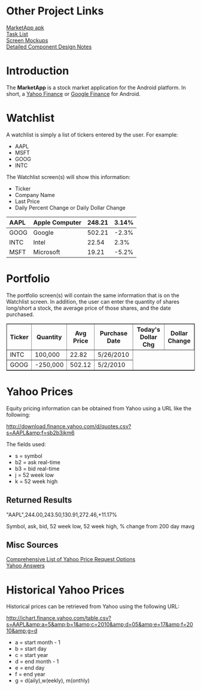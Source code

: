 # Other Project Links #
<a href='http://www.panix.com/~melling/a/marketapp-debug.apk'>MarketApp apk</a><br />
<a href='http://spreadsheets.google.com/pub?key=0ArVkFagUZg7bdDd3Q3E0dm5qZi1kUi1mM0xfLUkwUXc&hl=en&output=html'>Task List</a><br />
<a href='http://picasaweb.google.com/mmellinger66/MarketApp#'>Screen Mockups</a><br />
[Detailed Component Design Notes](MarketAppComponentNotes.md)

# Introduction #

The **MarketApp** is a stock market application for the Android platform.  In short, a <a href='http://finance.yahoo.com'>Yahoo Finance</a> or <a href='http://finance.google.com'>Google Finance</a> for Android.

# Watchlist #

A watchlist is simply a list of tickers entered by the user.  For example:

  * AAPL
  * MSFT
  * GOOG
  * INTC

The Watchlist screen(s) will show this information:

  * Ticker
  * Company Name
  * Last Price
  * Daily Percent Change or  Daily Dollar Change

|AAPL|Apple Computer|248.21|3.14%|
|:---|:-------------|:-----|:----|
|GOOG|Google        |502.21|-2.3%|
|INTC|Intel         |22.54 |2.3% |
|MSFT|Microsoft     |19.21 |-5.2%|

# Portfolio #

The portfolio screen(s) will contain the same information that is on the Watchlist screen.  In addition, the user can enter the quantity of shares long/short a stock, the average price of those shares, and the date purchased.

<table border='1'>
<tr><th>Ticker</th><th>Quantity</th><th>Avg Price</th><th>Purchase Date</th><th>Today's Dollar Chg</th><th>Dollar Change</th></tr>
<tr><td>INTC</td><td>100,000</td><td>22.82</td><td>5/26/2010</td></tr>
<tr><td>GOOG</td><td>-250,000</td><td>502.12</td><td>5/2/2010</td></tr>
</table>

# Yahoo Prices #

Equity pricing information can be obtained from Yahoo using a URL like the following:

<a href='http://download.finance.yahoo.com/d/quotes.csv?s=AAPL&f=sb2b3jkm6'><a href='http://download.finance.yahoo.com/d/quotes.csv?s=AAPL&f=sb2b3jkm6'>http://download.finance.yahoo.com/d/quotes.csv?s=AAPL&amp;f=sb2b3jkm6</a></a>

The fields used:<br />
  * s = symbol
  * b2 = ask real-time
  * b3 = bid real-time
  * j = 52 week low
  * k = 52 week high

## Returned Results ##
"AAPL",244.00,243.50,130.91,272.46,+11.17%

Symbol, ask, bid, 52 week low, 52 week high, % change from 200 day mavg<br />

## Misc Sources ##
<a href='http://www.seangw.com/wordpress/index.php/2010/01/formatting-stock-data-from-yahoo-finance/'>Comprehensive List of Yahoo Price Request Options</a><br />
<a href='http://answers.yahoo.com/question/index?qid=20060918121957AAZaIdi'>Yahoo Answers</a>

# Historical Yahoo Prices #

Historical prices can be retrieved from Yahoo using the following URL:

<a href='http://ichart.finance.yahoo.com/table.csv?s=AAPL&a=5&b=1&c=2010&d=05&e=17&f=2010&g=d'><a href='http://ichart.finance.yahoo.com/table.csv?s=AAPL&a=5&b=1&c=2010&d=05&e=17&f=2010&g=d'>http://ichart.finance.yahoo.com/table.csv?s=AAPL&amp;a=5&amp;b=1&amp;c=2010&amp;d=05&amp;e=17&amp;f=2010&amp;g=d</a></a>

  * a = start month - 1
  * b = start day
  * c = start year
  * d = end month  - 1
  * e = end day
  * f = end year
  * g = d(aily),w(eekly), m(onthly)
